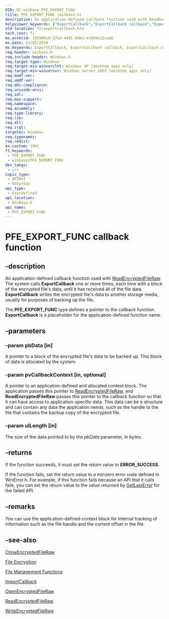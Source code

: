 ```yaml
---
UID: NC:winbase.PFE_EXPORT_FUNC
title: PFE_EXPORT_FUNC (winbase.h)
description: An application-defined callback function used with ReadEncryptedFileRaw.
helpviewer_keywords: ["ExportCallback","ExportCallback callback","ExportCallback callback function [Files]","PFE_EXPORT_FUNC","PFE_EXPORT_FUNC callback function [Files]","base.exportcallback","fs.exportcallback","winbase/ExportCallback","winbase/PFE_EXPORT_FUNC"]
old-location: fs\exportcallback.htm
tech.root: fs
ms.assetid: 156948c9-d7b4-4491-bdb1-e1864a32caab
ms.date: 12/05/2018
ms.keywords: ExportCallback, ExportCallback callback, ExportCallback callback function [Files], PFE_EXPORT_FUNC, PFE_EXPORT_FUNC callback function [Files], base.exportcallback, fs.exportcallback, winbase/ExportCallback, winbase/PFE_EXPORT_FUNC
req.header: winbase.h
req.include-header: Windows.h
req.target-type: Windows
req.target-min-winverclnt: Windows XP [desktop apps only]
req.target-min-winversvr: Windows Server 2003 [desktop apps only]
req.kmdf-ver: 
req.umdf-ver: 
req.ddi-compliance: 
req.unicode-ansi: 
req.idl: 
req.max-support: 
req.namespace: 
req.assembly: 
req.type-library: 
req.lib: 
req.dll: 
req.irql: 
targetos: Windows
req.typenames: 
req.redist: 
ms.custom: 19H1
f1_keywords:
 - PFE_EXPORT_FUNC
 - winbase/PFE_EXPORT_FUNC
dev_langs:
 - c++
topic_type:
 - APIRef
 - kbSyntax
api_type:
 - UserDefined
api_location:
 - WinBase.h
api_name:
 - PFE_EXPORT_FUNC
---
```


# PFE_EXPORT_FUNC callback function


## -description

An application-defined callback function used with 
    <a href="/windows/desktop/api/winbase/nf-winbase-readencryptedfileraw">ReadEncryptedFileRaw</a>. The system calls 
    <b>ExportCallback</b> one or more times, each time with a block 
    of the encrypted file's data, until it has received all of the file data. 
    <b>ExportCallback</b> writes the encrypted file's data to 
    another storage media, usually for purposes of backing up the file.

The <b>PFE_EXPORT_FUNC</b> type defines a pointer to the callback function. 
    <b>ExportCallback</b> is a placeholder for the 
    application-defined function name.

## -parameters

### -param pbData [in]

A pointer to a block of the encrypted file's data to be backed up. This block of data is allocated by the 
      system.

### -param pvCallbackContext [in, optional]

A pointer to an application-defined and allocated context block. The application passes this pointer to 
      <a href="/windows/desktop/api/winbase/nf-winbase-readencryptedfileraw">ReadEncryptedFileRaw</a>, and 
      <b>ReadEncryptedFileRaw</b> passes this pointer to the 
      callback function so that it can have access to application-specific data. This data can be a structure and can 
      contain any data the application needs, such as the handle to the file that contains the backup copy of the 
      encrypted file.

### -param ulLength [in]

The size of the data pointed to by the <i>pbData</i> parameter, in bytes.

## -returns

If the function succeeds, it must set the return value to <b>ERROR_SUCCESS</b>.

If the function fails, set the return value to a nonzero error code defined in WinError.h. For 
       example, if this function fails because an API that it calls fails, you can set the return value to the value 
       returned by <a href="/windows/desktop/api/errhandlingapi/nf-errhandlingapi-getlasterror">GetLastError</a> for the failed API.

## -remarks

You can use the application-defined context block for internal tracking of information such as the file handle 
     and the current offset in the file.

## -see-also

<a href="/windows/desktop/api/winbase/nf-winbase-closeencryptedfileraw">CloseEncryptedFileRaw</a>



<a href="/windows/desktop/FileIO/file-encryption">File Encryption</a>



<a href="/windows/desktop/FileIO/file-management-functions">File Management Functions</a>



<a href="/windows/desktop/api/winbase/nc-winbase-pfe_import_func">ImportCallback</a>



<a href="/windows/desktop/api/winbase/nf-winbase-openencryptedfilerawa">OpenEncryptedFileRaw</a>



<a href="/windows/desktop/api/winbase/nf-winbase-readencryptedfileraw">ReadEncryptedFileRaw</a>



<a href="/windows/desktop/api/winbase/nf-winbase-writeencryptedfileraw">WriteEncryptedFileRaw</a>

